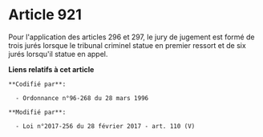 # Article 921

Pour l'application des articles 296 et 297, le jury de jugement est formé de trois jurés lorsque le tribunal criminel statue
en premier ressort et de six jurés lorsqu'il statue en appel.

**Liens relatifs à cet article**

	**Codifié par**:

	  - Ordonnance n°96-268 du 28 mars 1996

	**Modifié par**:

	  - Loi n°2017-256 du 28 février 2017 - art. 110 (V)
